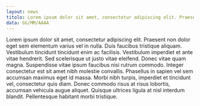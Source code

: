 ```yaml
---
layout: news
titolo: Lorem ipsum dolor sit amet, consectetur adipiscing elit. Praesent efficitur.
data: GG/MM/AAAA
---
```

Lorem ipsum dolor sit amet, consectetur adipiscing elit. Praesent non dolor eget sem elementum varius vel in nulla. Duis faucibus tristique aliquam. Vestibulum tincidunt tincidunt enim ac facilisis. Vestibulum imperdiet et ante vitae hendrerit. Sed scelerisque ut justo vitae eleifend. Donec vitae quam magna. Suspendisse vitae ipsum faucibus nisi rutrum commodo. Integer consectetur est sit amet nibh molestie convallis. Phasellus in sapien vel sem accumsan maximus eget id massa. Morbi nibh turpis, imperdiet et tincidunt vel, consectetur quis diam. Donec commodo risus at risus lobortis, accumsan vehicula augue aliquet. Quisque ultrices ligula at nisl interdum blandit. Pellentesque habitant morbi tristique. 
